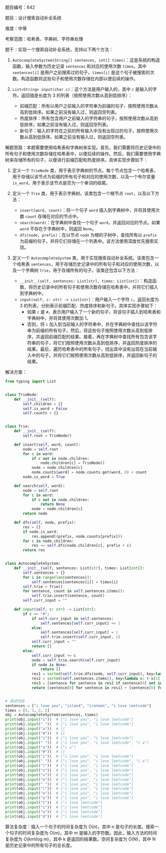 题目编号：642

题目：设计搜索自动补全系统

难度：中等

考察范围：哈希表、字典树、字符串处理

题干：实现一个搜索自动补全系统，支持以下两个方法：

1. `AutocompleteSystem(String[] sentences, int[] times)`：这是系统的构造函数，输入参数为历史记录 `sentences` 和对应的使用次数 `times`。其中 `sentences[i]` 是用户之前搜索过的句子，`times[i]` 是这个句子被搜索的次数。构造函数将这些句子和使用次数存储在内部以便后续的操作。

2. `List<String> input(char c)`：这个方法是用户输入的，其中 `c` 是输入的字符。返回值是长度为 3 的列表（按照使用次数从高到低排序）：

   - 前缀匹配：所有以用户之前输入的字符串为前缀的句子，按照使用次数从高到低排序。如果之前没有输入过，则返回空列表。
   - 热度排序：所有包含用户之前输入的字符串的句子，按照使用次数从高到低排序。如果之前没有输入过，则返回空列表。
   - 新句子：输入的字符在之前的所有输入中没有出现过的句子，按照使用次数从高到低排序。如果之前没有输入过，则返回空列表。

解题思路：本题需要使用哈希表和字典树来实现。首先，我们需要将历史记录中的所有句子和使用次数存储在哈希表中，以便后续的操作。然后，我们需要使用字典树来存储所有的句子，以便进行前缀匹配和热度排序。具体实现步骤如下：

1. 定义一个 `TrieNode` 类，用于表示字典树的节点。每个节点包含一个哈希表，用于存储以该节点为前缀的所有句子和对应的使用次数，以及一个布尔变量 `is_word`，用于表示该节点是否为一个单词的结尾。

2. 定义一个 `Trie` 类，用于表示字典树。该类包含一个根节点 `root`，以及以下方法：

   - `insert(word, count)`：将一个句子 `word` 插入到字典树中，并将其使用次数 `count` 存储在对应的节点中。
   - `search(word)`：在字典树中查找一个句子 `word`，并返回对应的节点。如果 `word` 不存在于字典树中，则返回 `None`。
   - `dfs(node, prefix)`：在以节点 `node` 为根的子树中，查找所有以 `prefix` 为前缀的句子，并将它们存储在一个列表中。该方法使用深度优先搜索实现。

3. 定义一个 `AutocompleteSystem` 类，用于实现搜索自动补全系统。该类包含一个哈希表 `sentences`，用于存储历史记录中的所有句子和对应的使用次数，以及一个字典树 `trie`，用于存储所有的句子。该类还包含以下方法：

   - `__init__(self, sentences: List[str], times: List[int])`：构造函数，将历史记录中的所有句子和使用次数存储在哈希表中，并将它们插入到字典树中。
   - `input(self, c: str) -> List[str]`：用户输入一个字符 `c`，返回长度为 3 的列表，分别表示前缀匹配、热度排序和新句子。具体实现步骤如下：
     - 如果 `c` 是 `#`，表示用户输入了一个新的句子，将该句子插入到哈希表和字典树中，并将其使用次数加 1。
     - 否则，将 `c` 加入到当前输入的字符串中，并在字典树中查找以该字符串为前缀的所有句子。然后，将这些句子按照使用次数从高到低排序，并返回前缀匹配的结果。接着，再在字典树中查找所有包含该字符串的句子，将它们按照使用次数从高到低排序，并返回热度排序的结果。最后，遍历哈希表中的所有句子，找出其中没有出现在当前输入中的句子，并将它们按照使用次数从高到低排序，并返回新句子的结果。

解决方案：

```python
from typing import List


class TrieNode:
    def __init__(self):
        self.children = {}
        self.is_word = False
        self.counts = {}


class Trie:
    def __init__(self):
        self.root = TrieNode()

    def insert(self, word, count):
        node = self.root
        for c in word:
            if c not in node.children:
                node.children[c] = TrieNode()
            node = node.children[c]
            node.counts[word] = node.counts.get(word, 0) + count
        node.is_word = True

    def search(self, word):
        node = self.root
        for c in word:
            if c not in node.children:
                return None
            node = node.children[c]
        return node

    def dfs(self, node, prefix):
        res = []
        if node.is_word:
            res.append((prefix, node.counts[prefix]))
        for c in node.children:
            res += self.dfs(node.children[c], prefix + c)
        return res


class AutocompleteSystem:
    def __init__(self, sentences: List[str], times: List[int]):
        self.sentences = {}
        for i in range(len(sentences)):
            self.sentences[sentences[i]] = times[i]
        self.trie = Trie()
        for sentence, count in self.sentences.items():
            self.trie.insert(sentence, count)
        self.curr_input = ""

    def input(self, c: str) -> List[str]:
        if c == "#":
            if self.curr_input in self.sentences:
                self.sentences[self.curr_input] += 1
            else:
                self.sentences[self.curr_input] = 1
                self.trie.insert(self.curr_input, 1)
            self.curr_input = ""
            return []
        else:
            self.curr_input += c
            node = self.trie.search(self.curr_input)
            if node is None:
                return []
            res1 = sorted(self.trie.dfs(node, self.curr_input), key=lambda x: (-x[1], x[0]))[:3]
            res2 = sorted(self.sentences.items(), key=lambda x: (-x[1], x[0]))
            res3 = [sentence for sentence in res2 if sentence[0] not in self.curr_input][:3]
            return [sentence[0] for sentence in res1] + [sentence[0] for sentence in res3]


# 测试代码
sentences = ["i love you", "island", "ironman", "i love leetcode"]
times = [5, 3, 2, 2]
obj = AutocompleteSystem(sentences, times)
print(obj.input("i"))  # ["i love you", "i love leetcode"]
print(obj.input(" "))  # ["i love you", "i love leetcode"]
print(obj.input("a"))  # []
print(obj.input("#"))  # []
print(obj.input("i"))  # ["i love you", "i love leetcode"]
print(obj.input(" "))  # ["i love you", "i love leetcode", "i a"]
print(obj.input("a"))  # ["i a"]
print(obj.input("#"))  # []
print(obj.input("i"))  # ["i love you", "i love leetcode"]
print(obj.input(" "))  # ["i love you", "i love leetcode", "i a"]
print(obj.input("l"))  # ["i love you", "i love leetcode"]
print(obj.input("o"))  # ["i love you", "i love leetcode"]
print(obj.input("v"))  # ["i love you", "i love leetcode"]
print(obj.input("e"))  # ["i love you", "i love leetcode"]
print(obj.input(" "))  # ["i love you", "i love leetcode"]
print(obj.input("l"))  # ["i love you", "i love leetcode"]
print(obj.input("e"))  # ["i love you", "i love leetcode"]
print(obj.input("e"))  # ["i love you", "i love leetcode"]
print(obj.input("t"))  # ["i love leetcode"]
print(obj.input("c"))  # ["i love leetcode"]
print(obj.input("o"))  # ["i love leetcode"]
print(obj.input("d"))  # ["i love leetcode"]
``` 

算法复杂度：插入一个句子的时间复杂度为 O(n)，其中 n 是句子的长度。搜索一个句子的时间复杂度为 O(m)，其中 m 是输入的字符数。因此，输入方法的时间复杂度为 O(km\log m)，其中 k 是返回的结果数。空间复杂度为 O(N)，其中 N 是历史记录中的所有句子的总长度。
